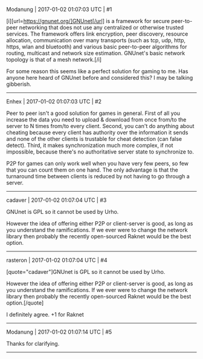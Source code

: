 Modanung | 2017-01-02 01:07:03 UTC | #1

[i][url=https://gnunet.org/]GNUnet[/url] is a framework for secure peer-to-peer networking that does not use any centralized or otherwise trusted services. The framework offers link encryption, peer discovery, resource allocation, communication over many transports (such as tcp, udp, http, https, wlan and bluetooth) and various basic peer-to-peer algorithms for routing, multicast and network size estimation. GNUnet's basic network topology is that of a mesh network.[/i]

For some reason this seems like a perfect solution for gaming to me. Has anyone here heard of GNUnet before and considered this?
I may be talking gibberish.

-------------------------

Enhex | 2017-01-02 01:07:03 UTC | #2

Peer to peer isn't a good solution for games in general.
First of all you increase the data you need to upload & download from once from/to the server to N times from/to every client.
Second, you can't do anything about cheating because every client has authority over the information it sends and none of the other clients is trustable for cheat detection (can false detect).
Third, it makes synchronization much more complex, if not impossible, because there's no authoritative server state to synchronize to.

P2P for games can only work well when you have very few peers, so few that you can count them on one hand.
The only advantage is that the turnaround time between clients is reduced by not having to go through a server.

-------------------------

cadaver | 2017-01-02 01:07:04 UTC | #3

GNUnet is GPL so it cannot be used by Urho.

However the idea of offering either P2P or client-server is good, as long as you understand the ramifications. If we ever were to change the network library then probably the recently open-sourced Raknet would be the best option.

-------------------------

rasteron | 2017-01-02 01:07:04 UTC | #4

[quote="cadaver"]GNUnet is GPL so it cannot be used by Urho.

However the idea of offering either P2P or client-server is good, as long as you understand the ramifications. If we ever were to change the network library then probably the recently open-sourced Raknet would be the best option.[/quote]

I definitely agree. +1 for Raknet

-------------------------

Modanung | 2017-01-02 01:07:14 UTC | #5

Thanks for clarifying.

-------------------------

